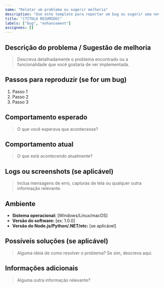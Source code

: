 ```yaml
---
name: "Relatar um problema ou sugerir melhoria"
description: "Use este template para reportar um bug ou sugerir uma nova funcionalidade."
title: "[TÍTULO RESUMIDO]"
labels: ["bug", "enhancement"]
assignees: []
---
```


## Descrição do problema / Sugestão de melhoria

> Descreva detalhadamente o problema encontrado ou a funcionalidade que você gostaria de ver implementada.

## Passos para reproduzir (se for um bug)
1. Passo 1
2. Passo 2
3. Passo 3

## Comportamento esperado

> O que você esperava que acontecesse?

## Comportamento atual

> O que está acontecendo atualmente?

## Logs ou screenshots (se aplicável)

> Inclua mensagens de erro, capturas de tela ou qualquer outra informação relevante.

## Ambiente
- **Sistema operacional:** [Windows/Linux/macOS]
- **Versão do software:** [ex: 1.0.0]
- **Versão do Node.js/Python/.NET/etc:** [se aplicável]

## Possíveis soluções (se aplicável)

> Alguma ideia de como resolver o problema? Se sim, descreva aqui.

## Informações adicionais

> Alguma outra informação relevante?

